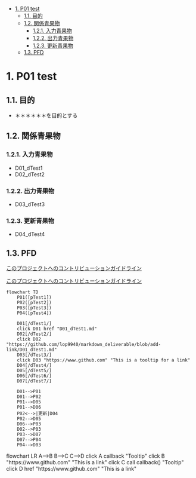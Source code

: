 - [1. P01 test](#1-p01-test)
  - [1.1. 目的](#11-目的)
  - [1.2. 関係青果物](#12-関係青果物)
    - [1.2.1. 入力青果物](#121-入力青果物)
    - [1.2.2. 出力青果物](#122-出力青果物)
    - [1.2.3. 更新青果物](#123-更新青果物)
  - [1.3. PFD](#13-pfd)

# 1. P01 test

## 1.1. 目的

- ＊＊＊＊＊＊を目的とする

## 1.2. 関係青果物

### 1.2.1. 入力青果物

- D01_dTest1
- D02_dTest2

### 1.2.2. 出力青果物

- D03_dTest3

### 1.2.3. 更新青果物

- D04_dTest4

## 1.3. PFD

[このプロジェクトへのコントリビューションガイドライン](/D01_dTest1.md)

[このプロジェクトへのコントリビューションガイドライン](D01_dTest1.md)

```mermaid
flowchart TD
    P01([pTest1])
    P02([pTest2])
    P03([pTest3])
    P04([pTest4])

    D01[/dTest1/]
    click D01 href "D01_dTest1.md"
    D02[/dTest2/]
    click D02 "https://github.com/lop9940/markdown_deliverable/blob/add-link/D01_dTest1.md"
    D03[/dTest3/]
    click D03 "https://www.github.com" "This is a tooltip for a link"
    D04[/dTest4/]
    D05[/dTest5/]
    D06[/dTest6/]
    D07[/dTest7/]

    D01-->P01
    D01-->P02
    P01-->D05
    P01-->D06
    P02<-->|更新|D04
    P02-->D05
    D06-->P03
    D02-->P03
    P03-->D07
    D07-->P04
    P04-->D03

```

<body>
  <div class="mermaid">
    flowchart LR
        A-->B
        B-->C
        C-->D
        click A callback "Tooltip"
        click B "https://www.github.com" "This is a link"
        click C call callback() "Tooltip"
        click D href "https://www.github.com" "This is a link"
  </div>
</body>